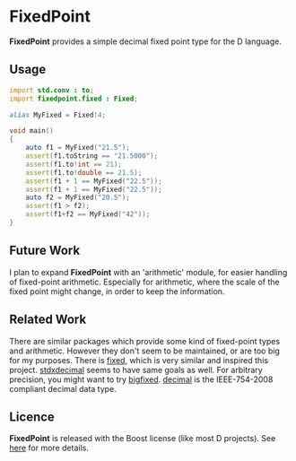 # FixedPoint
**FixedPoint** provides a simple decimal fixed point type for the D language.

## Usage

```d
import std.conv : to;
import fixedpoint.fixed : Fixed;

alias MyFixed = Fixed!4;

void main()
{
    auto f1 = MyFixed("21.5");
    assert(f1.toString == "21.5000");
    assert(f1.to!int == 21);
    assert(f1.to!double == 21.5);
    assert(f1 + 1 == MyFixed("22.5"));
    assert(f1 + 1 == MyFixed("22.5"));
    auto f2 = MyFixed("20.5");
    assert(f1 > f2);
    assert(f1+f2 == MyFixed("42"));
}
```

## Future Work
I plan to expand **FixedPoint** with an 'arithmetic' module, for easier handling of fixed-point arithmetic.
Especially for arithmetic, where the scale of the fixed point might change, in order to keep the information.

## Related Work
There are similar packages which provide some kind of fixed-point types and arithmetic.
However they don't seem to be maintained, or are too big for my purposes.
There is [fixed](https://github.com/jaypha/fixed), which is very similar and inspired this project.
[stdxdecimal](https://github.com/JackStouffer/stdxdecimal) seems to have same goals as well.
For arbitrary precision, you might want to try [bigfixed](https://github.com/kotet/bigfixed).
[decimal](https://github.com/rumbu13/decimal) is the IEEE-754-2008 compliant decimal data type.

## Licence
**FixedPoint** is released with the Boost license (like most D projects). See [here](http://www.boost.org/LICENSE_1_0.txt) for more details.